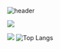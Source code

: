 ![header](https://capsule-render.vercel.app/api?type=waving&color=auto&height=300&section=header&text=Welcome&fontAlignY=45&fontSize=90&desc=PyoMin's%20GitHub%20profile)
 

 <a href="(https://www.instagram.com/myopingu_/)" target="_blank"><img src="https://img.shields.io/badge/#E4405F?style=flat-square&logo=instagram&logoColor=white"/></a>


 <img src="http://mazandi.herokuapp.com/api?handle={pyominmin}&theme=cold"/> ![Top Langs](https://github-readme-stats.vercel.app/api/top-langs/?username=pyominmin&layout=compact)
 

